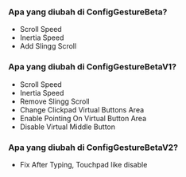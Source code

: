### Apa yang diubah di ConfigGestureBeta?

- Scroll Speed
- Inertia Speed
- Add Slingg Scroll


### Apa yang diubah di ConfigGestureBetaV1?
- Scroll Speed
- Inertia Speed
- Remove Slingg Scroll
- Change Clickpad Virtual Buttons Area
- Enable Pointing On Virtual Button Area
- Disable Virtual Middle Button

### Apa yang diubah di ConfigGestureBetaV2?
- Fix After Typing, Touchpad like disable
